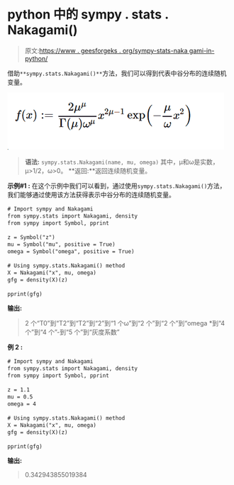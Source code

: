 # python 中的 sympy . stats . Nakagami()

> 原文:[https://www . geesforgeks . org/sympy-stats-naka gami-in-python/](https://www.geeksforgeeks.org/sympy-stats-nakagami-in-python/)

借助`**sympy.stats.Nakagami()**`方法，我们可以得到代表中谷分布的连续随机变量。

![](img/7535cf39184239f6b10a2797685f679b.png)

> **语法:** `sympy.stats.Nakagami(name, mu, omega)`
> 其中，μ和ω是实数，μ>1/2，ω>0。
> **返回:**返回连续随机变量。

**示例#1 :**
在这个示例中我们可以看到，通过使用`sympy.stats.Nakagami()`方法，我们能够通过使用该方法获得表示中谷分布的连续随机变量。

```
# Import sympy and Nakagami
from sympy.stats import Nakagami, density
from sympy import Symbol, pprint

z = Symbol("z")
mu = Symbol("mu", positive = True)
omega = Symbol("omega", positive = True)

# Using sympy.stats.Nakagami() method
X = Nakagami("x", mu, omega)
gfg = density(X)(z)

pprint(gfg)
```

**输出:**

> 2 个“T0”到“T2”到“T2”到“2”到“1 个ω”到“2 个”到“2 个”到“omega *到“4 个”到“4 个”-到“5 个”到“灰度系数”

**例 2 :**

```
# Import sympy and Nakagami
from sympy.stats import Nakagami, density
from sympy import Symbol, pprint

z = 1.1
mu = 0.5
omega = 4

# Using sympy.stats.Nakagami() method
X = Nakagami("x", mu, omega)
gfg = density(X)(z)

pprint(gfg)
```

**输出:**

> 0.342943855019384